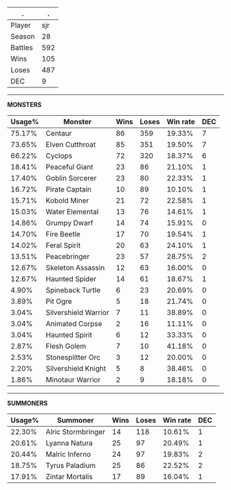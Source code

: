 .|.
|-|-
Player|sjr
Season|28
Battles|592
Wins|105
Loses|487
DEC|9

---
**MONSTERS**

Usage%|Monster|Wins|Loses|Win rate|DEC|
-|-|-|-|-|-|
75.17%|Centaur|86|359|19.33%|7|
73.65%|Elven Cutthroat|85|351|19.50%|7|
66.22%|Cyclops|72|320|18.37%|6|
18.41%|Peaceful Giant|23|86|21.10%|1|
17.40%|Goblin Sorcerer|23|80|22.33%|1|
16.72%|Pirate Captain|10|89|10.10%|1|
15.71%|Kobold Miner|21|72|22.58%|1|
15.03%|Water Elemental|13|76|14.61%|1|
14.86%|Grumpy Dwarf|14|74|15.91%|0|
14.70%|Fire Beetle|17|70|19.54%|1|
14.02%|Feral Spirit|20|63|24.10%|1|
13.51%|Peacebringer|23|57|28.75%|2|
12.67%|Skeleton Assassin|12|63|16.00%|0|
12.67%|Haunted Spider|14|61|18.67%|1|
4.90%|Spineback Turtle|6|23|20.69%|0|
3.89%|Pit Ogre|5|18|21.74%|0|
3.04%|Silvershield Warrior|7|11|38.89%|0|
3.04%|Animated Corpse|2|16|11.11%|0|
3.04%|Haunted Spirit|6|12|33.33%|0|
2.87%|Flesh Golem|7|10|41.18%|0|
2.53%|Stonesplitter Orc|3|12|20.00%|0|
2.20%|Silvershield Knight|5|8|38.46%|0|
1.86%|Minotaur Warrior|2|9|18.18%|0|

---
**SUMMONERS**

Usage%|Summoner|Wins|Loses|Win rate|DEC|
-|-|-|-|-|-|
22.30%|Alric Stormbringer|14|118|10.61%|1|
20.61%|Lyanna Natura|25|97|20.49%|1|
20.44%|Malric Inferno|24|97|19.83%|2|
18.75%|Tyrus Paladium|25|86|22.52%|2|
17.91%|Zintar Mortalis|17|89|16.04%|1|
